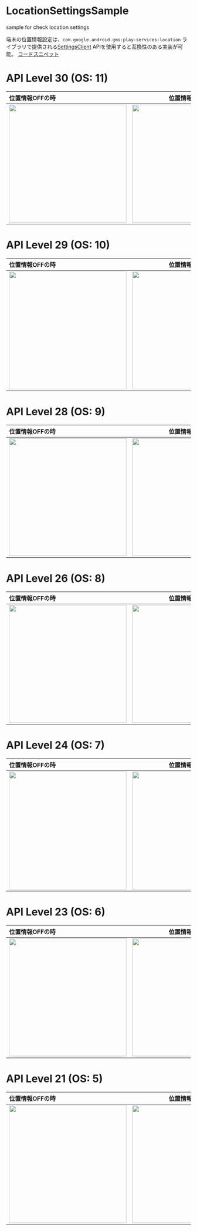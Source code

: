 # LocationSettingsSample
sample for check location settings

端末の位置情報設定は、`com.google.android.gms:play-services-location` ライブラリで提供される[SettingsClient](https://developers.google.com/android/reference/com/google/android/gms/location/SettingsClient) APIを使用すると互換性のある実装が可能。
[コードスニペット](https://developer.android.com/training/location/change-location-settings#get-settings)

# API Level 30 (OS: 11)

| 位置情報OFFの時 | 位置情報ONの時 |
|:---|:---:|
|<img src="https://user-images.githubusercontent.com/16476224/112828538-c81bf100-90ca-11eb-970f-047e3c348cc0.gif" width=320 /> |<img src="https://user-images.githubusercontent.com/16476224/112828542-c9e5b480-90ca-11eb-8e9f-e449f4b7e86e.gif" width=320 /> |


# API Level 29 (OS: 10)

| 位置情報OFFの時 | 位置情報ONの時 |
|:---|:---:|
|<img src="https://user-images.githubusercontent.com/16476224/112827667-9fdfc280-90c9-11eb-810d-dd1a9d4ce15e.gif" width=320 /> |<img src="https://user-images.githubusercontent.com/16476224/112827680-a2421c80-90c9-11eb-8d81-22038f4ef523.gif" width=320 /> |

# API Level 28 (OS: 9)

| 位置情報OFFの時 | 位置情報ONの時 |
|:---|:---:|
|<img src="https://user-images.githubusercontent.com/16476224/112827650-98b8b480-90c9-11eb-8603-8c68c0dc5266.gif" width=320 /> |<img src="https://user-images.githubusercontent.com/16476224/112827654-9bb3a500-90c9-11eb-8ebe-656a0358b697.gif" width=320 /> |

# API Level 26 (OS: 8)

| 位置情報OFFの時 | 位置情報ONの時 |
|:---|:---:|
|<img src="https://user-images.githubusercontent.com/16476224/112827617-8e96b600-90c9-11eb-9568-18aef557d4a5.gif" width=320 /> |<img src="https://user-images.githubusercontent.com/16476224/112827633-935b6a00-90c9-11eb-8103-150ece86cf86.gif" width=320 /> |

# API Level 24 (OS: 7)

| 位置情報OFFの時 | 位置情報ONの時 |
|:---|:---:|
|<img src="https://user-images.githubusercontent.com/16476224/112827602-88a0d500-90c9-11eb-804e-29675eb4144b.gif" width=320 /> |<img src="https://user-images.githubusercontent.com/16476224/112827606-8b032f00-90c9-11eb-9c1d-d8236e37ae6c.gif" width=320 /> |

# API Level 23 (OS: 6)

| 位置情報OFFの時 | 位置情報ONの時 |
|:---|:---:|
|<img src="https://user-images.githubusercontent.com/16476224/112827588-83438a80-90c9-11eb-90c6-4ddd2db60de7.gif" width=320 /> |<img src="https://user-images.githubusercontent.com/16476224/112827595-85a5e480-90c9-11eb-91ea-1d2ba8cda200.gif" width=320 /> |

# API Level 21 (OS: 5)

| 位置情報OFFの時 | 位置情報ONの時 |
|:---|:---:|
|<img src="https://user-images.githubusercontent.com/16476224/112827570-7c1c7c80-90c9-11eb-9dd3-d66566f07614.gif" width=320 /> |<img src="https://user-images.githubusercontent.com/16476224/112827577-7e7ed680-90c9-11eb-953e-91adbb8e40ff.gif" width=320 /> |
